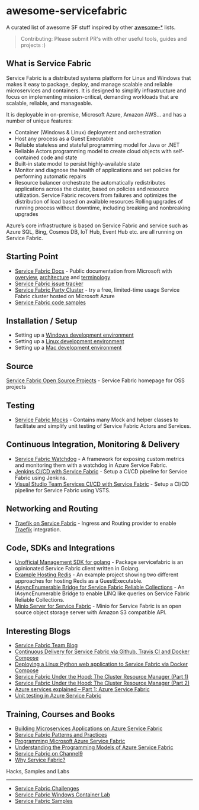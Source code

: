 # awesome-servicefabric
A curated list of awesome SF stuff inspired by other [awesome-*](https://github.com/bayandin/awesome-awesomeness) lists.

> Contributing: Please submit PR's with other useful tools, guides and projects :)

What is Service Fabric
-------------------
Service Fabric is a distributed systems platform for Linux and Windows that makes it easy to package, deploy, and manage scalable and reliable microservices and containers. It is designed to simplify infrastructure and focus on implementing mission-critical, demanding workloads that are scalable, reliable, and manageable.

It is deployable in on-premise, Microsoft Azure, Amazon AWS… and has a number of unique features:
* Container (Windows & Linux) deployment and orchestration
* Host any process as a Guest Executable
* Reliable stateless and stateful programming model for Java or .NET
* Reliable Actors programming model to create cloud objects with self-contained code and state
* Built-in state model to persist highly-available state
* Monitor and diagnose the health of applications and set policies for performing automatic repairs
* Resource balancer orchestrate the automatically redistributes applications across the cluster, based on policies and resource utilization. Service Fabric recovers from failures and optimizes the distribution of load based on available resources Rolling upgrades of running process without downtime, including breaking and nonbreaking upgrades 

Azure’s core infrastructure is based on Service Fabric and service such as Azure SQL, Bing, Cosmos DB, IoT Hub, Event Hub etc. are all running on Service Fabric.

Starting Point
-------------------
* [Service Fabric Docs](https://docs.microsoft.com/en-us/azure/service-fabric/) - Public documentation from Microsoft with [overview](https://docs.microsoft.com/en-us/azure/service-fabric/service-fabric-overview), [architecture](https://docs.microsoft.com/en-us/azure/service-fabric/service-fabric-architecture) and [terminology](https://docs.microsoft.com/en-us/azure/service-fabric/service-fabric-technical-overview)
* [Service Fabric issue tracker](https://github.com/azure/service-fabric-issues/issues)
* [Service Fabric Party Cluster](https://aka.ms/tryservicefabric) - try a free, limited-time usage Service Fabric cluster hosted on Microsoft Azure
* [Service Fabric code samples](https://azure.microsoft.com/en-us/resources/samples/?service=service-fabric)

Installation / Setup
-------------------
* Setting up a [Windows development environment](https://docs.microsoft.com/en-us/azure/service-fabric/service-fabric-get-started)
* Setting up a [Linux development environment](https://docs.microsoft.com/en-us/azure/service-fabric/service-fabric-get-started-linux)
* Setting up a [Mac development environment](https://docs.microsoft.com/en-us/azure/service-fabric/service-fabric-get-started-mac)

Source
-------------------
[Service Fabric Open Source Projects](https://github.com/Azure/service-fabric) - Service Fabric homepage for OSS projects

Testing
-------------------
* [Service Fabric Mocks](https://www.nuget.org/packages/ServiceFabric.Mocks/) - Contains many Mock and helper classes to facilitate and simplify unit testing of Service Fabric Actors and Services.

Continuous Integration, Monitoring & Delivery
-------------------
* [Service Fabric Watchdog](https://github.com/peterbryntesson/ServiceFabric.Watchdog) - A framework for exposing custom metrics and monitoring them with a watchdog in Azure Service Fabric.
* [Jenkins CI/CD with Service Fabric](https://channel9.msdn.com/Shows/Azure-Friday/Jenkins-CICD-with-Service-Fabric) - Setup a CI/CD pipeline for Service Fabric using Jenkins.
* [Visual Studio Team Services CI/CD with Service Fabric](https://docs.microsoft.com/en-us/azure/service-fabric/service-fabric-tutorial-deploy-app-with-cicd-vsts) - Setup a CI/CD pipeline for Service Fabric using VSTS.

Networking and Routing
-------------------
* [Traefik on Service Fabric](https://github.com/jjcollinge/traefik-on-service-fabric/) - Ingress and Routing provider to enable [Traefik](https://traefik.io/) integration.

Code, SDKs and Integrations
-------------------
* [Unofficial Management SDK for golang](https://godoc.org/github.com/jjcollinge/servicefabric) - Package servicefabric is an opinionated Service Fabric client written in Golang.
* [Example Hosting Redis](https://github.com/lawrencegripper/RedisOnSerivceFabric-Example) - An example project showing two different approaches for hosting Redis as a GuestExecutable.
* [IAsyncEnumerable Bridge for Service Fabric Reliable Collections](https://gist.github.com/aelij/987d974c811865029564f1bbeffb6b47) - An IAsyncEnumerable Bridge to enable LINQ like queries on Service Fabric Reliable Collections.
* [Minio Server for Service Fabric](https://github.com/MedAnd/Minio.ServiceFabric) - Minio for Service Fabric is an open source object storage server with Amazon S3 compatible API.

Interesting Blogs
-------------------
* [Service Fabric Team Blog](https://blogs.msdn.microsoft.com/azureservicefabric/)
* [Continuous Delivery for Service Fabric via Github, Travis CI and Docker Compose](https://www.microsoft.com/developerblog/2018/01/18/continuous-delivery-service-fabric-via-github-travis-ci-docker-compose/)
* [Deploying a Linux Python web application to Service Fabric via Docker Compose](https://www.microsoft.com/developerblog/2018/01/09/deploying-a-linux-python-web-application-to-service-fabric-via-docker-compose/)
* [Service Fabric Under the Hood: The Cluster Resource Manager (Part 1)](https://blogs.msdn.microsoft.com/azureservicefabric/2015/12/15/service-fabric-under-the-hood-the-cluster-resource-manager-part-1/)
* [Service Fabric Under the Hood: The Cluster Resource Manager (Part 2)](https://blogs.msdn.microsoft.com/azureservicefabric/2016/01/14/service-fabric-under-the-hood-the-cluster-resource-manager-part-2/)
* [Azure services explained – Part 1: Azure Service Fabric](https://www.dynatrace.com/blog/azure-services-explained-part-1-azure-service-fabric/)
* [Unit testing in Azure Service Fabric](https://loekd.wordpress.com/2018/03/05/unit-testing-in-azure-service-fabric/)

Training, Courses and Books
-------------------
* [Building Microservices Applications on Azure Service Fabric](https://mva.microsoft.com/en-us/training-courses/building-microservices-applications-on-azure-service-fabric-16747?l=tbuZM46yC_5206218965)
* [Service Fabric Patterns and Practices](https://mva.microsoft.com/en-us/training-courses/azure-service-fabric-patterns-and-practices-16925?l=mudwqISGD_6005167344)
* [Programming Microsoft Azure Service Fabric](https://www.microsoftpressstore.com/store/programming-microsoft-azure-service-fabric-9781509301881)
* [Understanding the Programming Models of Azure Service Fabric](https://www.pluralsight.com/courses/azure-service-fabric-programming-models)
* [Service Fabric on Channel9](https://channel9.msdn.com/Search?term=service%20fabric#pubDate=year&ch9Search&lang-en=en)
* [Why Service Fabric?](https://www.lynda.com/Azure-tutorials/Why-Azure-Service-Fabric/573134/590379-4.html)

Hacks, Samples and Labs

-------------------

* [Service Fabric Challenges](https://github.com/kagowda/India-Hackathon)
* [Service Fabric Windows Container Lab](https://github.com/MikkelHegn/ContainersSFLab)
* [Service Fabric Samples](https://azure.microsoft.com/en-us/resources/samples/?service=service-fabric&sort=0)